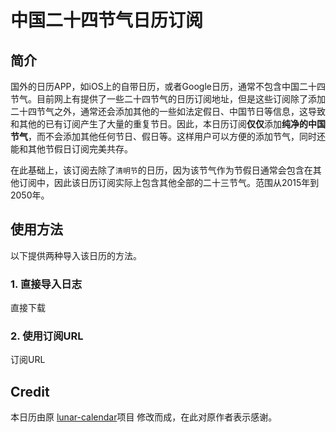 # 中国二十四节气日历订阅

## 简介
国外的日历APP，如iOS上的自带日历，或者Google日历，通常不包含中国二十四节气。目前网上有提供了一些二十四节气的日历订阅地址，但是这些订阅除了添加二十四节气之外，通常还会添加其他的一些如法定假日、中国节日等信息，这导致和其他的已有订阅产生了大量的重复节日。因此，本日历订阅**仅仅**添加**纯净的中国节气**，而不会添加其他任何节日、假日等。这样用户可以方便的添加节气，同时还能和其他节假日订阅完美共存。

在此基础上，该订阅去除了`清明节`的日历，因为该节气作为节假日通常会包含在其他订阅中，因此该日历订阅实际上包含其他全部的二十三节气。范围从2015年到2050年。

## 使用方法
以下提供两种导入该日历的方法。

### 1. 直接导入日志
直接下载

### 2. 使用订阅URL
订阅URL

## Credit
本日历由原 [lunar-calendar](https://github.com/infinet/lunar-calendar)项目 修改而成，在此对原作者表示感谢。
